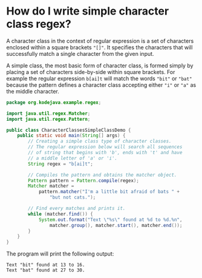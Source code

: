 # How do I write simple character class regex?

A character class in the context of regular expression is a set of characters enclosed within a square brackets `"[]"`. It specifies the characters that will successfully match a single character from the given input.

A simple class, the most basic form of character class, is formed simply by placing a set of characters side-by-side within square brackets. For example the regular expression `b[ai]t` will match the words `"bit"` or `"bat"` because the pattern defines a character class accepting either `"i"` or `"a"` as the middle character.

```java
package org.kodejava.example.regex;

import java.util.regex.Matcher;
import java.util.regex.Pattern;

public class CharacterClassesSimpleClassDemo {
    public static void main(String[] args) {
        // Creating a simple class type of character classes.
        // The regular expression below will search all sequences
        // of string that begins with 'b', ends with 't' and have
        // a middle letter of 'a' or 'i'.
        String regex = "b[ai]t";

        // Compiles the pattern and obtains the matcher object.
        Pattern pattern = Pattern.compile(regex);
        Matcher matcher =
            pattern.matcher("I'm a little bit afraid of bats " +
                "but not cats.");

        // Find every matches and prints it.
        while (matcher.find()) {
            System.out.format("Text \"%s\" found at %d to %d.%n",
                matcher.group(), matcher.start(), matcher.end());
        }
    }
}
```

The program will print the following output:

```text
Text "bit" found at 13 to 16.
Text "bat" found at 27 to 30.
```
